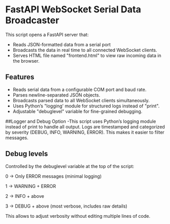 # FastAPI WebSocket Serial Data Broadcaster

This script opens a FastAPI server that:
- Reads JSON-formatted data from a serial port
- Broadcasts the data in real time to all connected WebSocket clients.
- Serves HTML file named "frontend.html" to view raw incoming data in the browser.

## Features
- Reads serial data from a configurable COM port and baud rate.
- Parses newline-separated JSON objects.
- Broadcasts parsed data to all WebSocket clients simultaneously.
- Uses Python’s "logging' module for structured logs instead of "print".
- Adjustable "debuglevel" variable for fine-grained debugging.

##Logger and Debug Option
-This script uses Python’s logging module instead of print to handle all output.
Logs are timestamped and categorized by severity (DEBUG, INFO, WARNING, ERROR).
This makes it easier to filter messages.

## Debug levels
Controlled by the debuglevel variable at the top of the script:

0 → Only ERROR messages (minimal logging)

1 → WARNING + ERROR

2 → INFO + above

3 → DEBUG + above (most verbose, includes raw details)

This allows to adjust verbosity without editing multiple lines of code.

